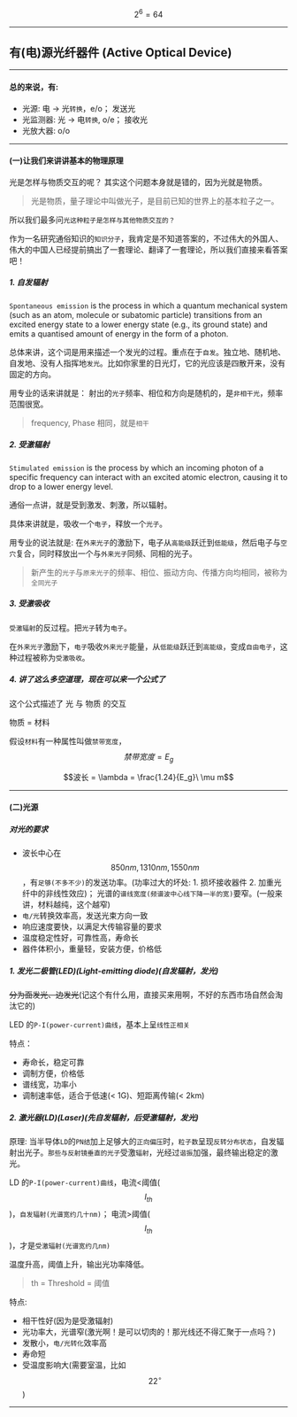 $$2^6 = 64$$

___

## 有(电)源光纤器件 (Active Optical Device)

___

#### 总的来说，有:

* 光源: 电 -> 光`转换`，e/o； 发送光
* 光监测器: 光 -> 电`转换`, o/e； 接收光
* 光放大器: o/o

___

#### (一)让我们来讲讲基本的物理原理

光是怎样与物质交互的呢？ 其实这个问题本身就是错的，因为光就是物质。

> 光是物质，量子理论中叫做光子，是目前已知的世界上的基本粒子之一。

所以我们最多问`光这种粒子是怎样与其他物质交互的？`

作为一名研究通俗知识的`知识分子`，我肯定是不知道答案的，不过伟大的外国人、伟大的中国人已经提前搞出了一套理论、翻译了一套理论，所以我们直接来看答案吧！

##### 1. 自发辐射
`Spontaneous emission` is the process in which a quantum mechanical system (such as an atom, molecule or subatomic particle) transitions from an excited energy state to a lower energy state (e.g., its ground state) and emits a quantised amount of energy in the form of a photon.

总体来讲，这个词是用来描述一个发光的过程。重点在于`自发`。独立地、随机地、自发地、没有人指挥地`发光`。比如你家里的日光灯，它的光应该是四散开来，没有固定的方向。

用专业的话来讲就是： 射出的`光子`频率、相位和方向是随机的，是`非相干光`，频率范围很宽。

> frequency, Phase 相同，就是`相干`

##### 2. 受激辐射
`Stimulated emission` is the process by which an incoming photon of a specific frequency can interact with an excited atomic electron, causing it to drop to a lower energy level.

通俗一点讲，就是受到激发、刺激，所以辐射。

具体来讲就是，吸收一个`电子`，释放一个`光子`。

用专业的说法就是: 在`外来光子`的激励下，电子从`高能级`跃迁到`低能级`，然后电子与`空穴`复合，同时释放出一个与`外来光子`同频、同相的光子。

> 新产生的`光子`与`原来光子`的频率、相位、振动方向、传播方向均相同，被称为`全同光子`

##### 3. 受激吸收

`受激辐射`的反过程。把`光子`转为`电子`。

在`外来光子`激励下，`电子`吸收`外来光子`能量，从`低能级`跃迁到`高能级`，变成`自由电子`，这种过程被称为`受激吸收`。

##### 4. 讲了这么多空道理，现在可以来一个公式了

这个公式描述了 光 与 物质 的交互

物质 = 材料

假设`材料`有一种属性叫做`禁带宽度`，$$禁带宽度 = E_g$$

$$波长 = \lambda = \frac{1.24}{E_g}\ \mu m$$

___

#### (二)光源

##### 对光的要求

* 波长中心在$$850nm, 1310nm, 1550nm$$，有`足够(不多不少)`的发送功率。(功率过大的坏处: 1. 损坏接收器件 2. 加重光纤中的非线性效应)； 光谱的`谱线宽度(频谱波中心线下降一半的宽)`要窄。(一般来讲，材料越纯，这个越窄)
* `电/光`转换效率高，发送光束方向一致
* 响应速度要快，以满足大传输容量的要求
* 温度稳定性好，可靠性高，寿命长
* 器件体积小，重量轻，安装方便，价格低

##### 1. 发光二极管(LED)(Light-emitting diode)(自发辐射，发光)

~~分为面发光、边发光~~(记这个有什么用，直接买来用啊，不好的东西市场自然会淘汰它的)

LED 的`P-I(power-current)曲线`，基本上呈`线性正相关`

特点： 

* 寿命长，稳定可靠
* 调制方便，价格低
* 谱线宽，功率小
* 调制速率低，适合于低速(< 1G)、短距离传输(< 2km)

##### 2. 激光器(LD)(Laser)(先自发辐射，后受激辐射，发光)

原理: 当半导体`LD`的`PN结`加上足够大的`正向偏压`时，`粒子数`呈现`反转分布状态`，自发辐射出光子。`那些与反射镜垂直的光子`受激`辐射`，光经过`谐振`加强，最终输出稳定的激光。

LD 的`P-I(power-current)曲线`，电流<阈值($$I_{th}$$)，`自发辐射(光谱宽约几十nm)`； 电流>阈值($$I_{th}$$)，才是`受激辐射(光谱宽约几nm)`

温度升高，阈值上升，输出光功率降低。

> th = Threshold = 阈值

特点: 

* 相干性好(因为是受激辐射)
* 光功率大，光谱窄(激光啊！是可以切肉的！那光线还不得汇聚于一点吗？)
* 发散小，`电/光转化`效率高
* 寿命短
* 受温度影响大(需要室温，比如$$22^\circ$$)

___